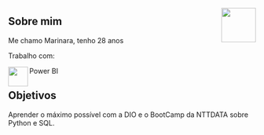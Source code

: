 <img src="https://avatars.githubusercontent.com/u/76715208?v=4" min-width="70px" max-width="70px" width="70px" align="right"></img>

## Sobre mim

Me chamo Marinara, tenho 28 anos

Trabalho com:

Power BI
<img src="https://img.icons8.com/?size=512&id=qYfwpsRXEcpc&format=png" min-width="40px" max-width="40px" width="40px" align="left"></img>  

## Objetivos

Aprender o máximo possível com a DIO e o BootCamp da NTTDATA sobre Python e SQL.


